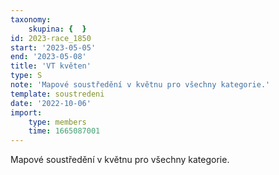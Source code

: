 ```yaml
---
taxonomy:
    skupina: {  }
id: 2023-race_1850
start: '2023-05-05'
end: '2023-05-08'
title: 'VT květen'
type: S
note: 'Mapové soustředění v květnu pro všechny kategorie.'
template: soustredeni
date: '2022-10-06'
import:
    type: members
    time: 1665087001
---
```


Mapové soustředění v květnu pro všechny kategorie.
